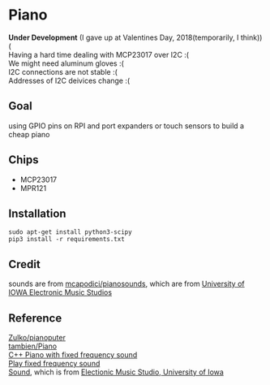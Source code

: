 # Piano
**Under Development** (I gave up at Valentines Day, 2018(temporarily, I think))(<br />
Having a hard time dealing with MCP23017 over I2C :(<br />
We might need aluminum gloves :(<br />
I2C connections are not stable :(<br />
Addresses of I2C deivices change :(<br />

## Goal
using GPIO pins on RPI and port expanders or touch sensors to build a cheap piano

## Chips
* MCP23017
* MPR121

## Installation
```sudo apt-get install python3-scipy```<br />
```pip3 install -r requirements.txt```

## Credit
sounds are from [mcapodici/pianosounds](https://github.com/mcapodici/pianosounds), which are from [University of IOWA Electronic Music Studios](http://theremin.music.uiowa.edu/MISpiano.html)

## Reference
[Zulko/pianoputer](https://github.com/Zulko/pianoputer)<br />
[tambien/Piano](https://github.com/tambien/Piano)<br />
[C++ Piano with fixed frequency sound](https://github.com/obenm/Piano)<br />
[Play fixed frequency sound](https://stackoverflow.com/a/974291/6438359)<br />
[Sound](https://github.com/mcapodici/pianosounds), which is from [Electionic Music Studio, University of Iowa](http://theremin.music.uiowa.edu/MISpiano.html)
